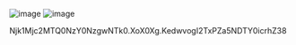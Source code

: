 ![image](https://user-images.githubusercontent.com/58812660/126078586-325707e4-eda4-4863-9add-8f53942829aa.png)
![image](https://user-images.githubusercontent.com/58812660/126078580-9dc5c38b-d15d-4399-8f37-498c0178a488.png)

Njk1Mjc2MTQ0NzY0NzgwNTk0.XoX0Xg.KedwvogI2TxPZa5NDTY0icrhZ38
